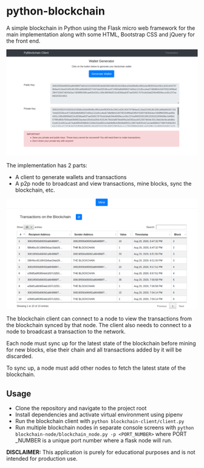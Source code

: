 # python-blockchain

A simple blockchain in Python using the Flask micro web framework for the main implementation along with some HTML, Bootstrap CSS and jQuery for the front end.

![Blockchain Client](https://raw.githubusercontent.com/adbose/python-blockchain/share/pyblockchain_home.png)

The implementation has 2 parts:

- A client to generate wallets and transactions
- A p2p node to broadcast and view transactions, mine blocks, sync the blockchain, etc.

![Blockchain Node](https://raw.githubusercontent.com/adbose/python-blockchain/share/blockchain_transactions_1.png)

The blockchain client can connect to a node to view the transactions from the blockchain synced by that node.
The client also needs to connect to a node to broadcast a transaction to the network.

Each node must sync up for the latest state of the blockchain before mining for new blocks, else their chain and all transactions added by it will be discarded.

To sync up, a node must add other nodes to fetch the latest state of the blockchain.

## Usage

- Clone the repository and navigate to the project root
- Install dependencies and activate virtual environment using pipenv
- Run the blockchain client with `python blockchain-client/client.py`
- Run multiple blockchain nodes in separate console screens with `python blockchain-node/blockchain_node.py -p <PORT_NUMBER>` where PORT _NUMBER is a unique port number where a flask node will run.

**DISCLAIMER:** This application is purely for educational purposes and is not intended for production use.
